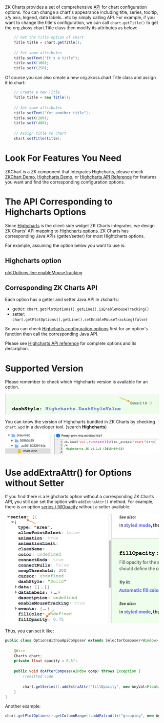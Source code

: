 

ZK Charts provides a set of comprehensive
[API](http://www.zkoss.org/javadoc/latest/zkcharts/) for chart
configuration options. You can change a chart's appearance including
title, series, tooltip, x/y axis, legend, data labels...etc by simply
calling API. For example, if you want to change the title's
configuration, we can call `chart.getTitle()` to get the
<javadoc directory="zkcharts">org.zkoss.chart.Title</javadoc> class then
modify its attributes as below:

```java
    // Get the title option of chart
    Title title = chart.getTitle();

    // Set some attributes
    title.setText("It's a title");
    title.setX(100);
    title.setY(250);
```

Of course you can also create a new
<javadoc directory="zkcharts">org.zkoss.chart.Title</javadoc> class and
assign it to chart:

```java
    // Create a new Title
    Title title = new Title();

    // Set some attributes
    title.setText("Yet another title");
    title.setX(200);
    title.setY(400);

    // Assign title to chart
    chart.setTitle(title);
```

# Look For Features You Need

ZKChart is a ZK component that integrates Highcharts, please check
[ZKChart Demo](https://www.zkoss.org/zkchartsdemo), [Highcharts Demo](https://www.highcharts.com/demo), or [Highcharts API Reference](https://api.highcharts.com/highcharts/) for features you want
and find the corresponding configuration options.

# The API Corresponding to Highcharts Options

Since [Highcharts](http://highcharts.com) is the client-side widget ZK
Charts integrates, we design ZK Charts' API mapping to [Highcharts options](https://api.highcharts.com/highcharts/). ZK Charts has
corresponding Java APIs (getter/setter) for most Hightcharts options.

For example, assuming the option below you want to use is:

## Highcharts option

[plotOptions.line.enableMouseTracking](http://api.highcharts.com/highcharts/plotOptions.line.enableMouseTracking)

## Corresponding ZK Charts API

Each option has a getter and setter Java API in zkcharts:

- getter: `chart.getPlotOptions().getLine().isEnableMouseTracking()`
- setter:
  `chart.getPlotOptions().getLine().setEnableMouseTracking(false)`

So you can check [Highcharts configuration options](http://api.highcharts.com/highcharts/) first for an option's
function then call the corresponding Java API.

Please see [Highcharts API reference](https://api.highcharts.com/highcharts/) for complete options and its description.

# Supported Version

Please remember to check which Highcharts version is available for an
option.



![](images/zkcharts-essentials-apiVersion.jpg)


You can know the version of Highcharts bundled in ZK Charts by checking
`chart.wpd` in a developer tool. (search **Highcharts**)



![](images/zkcharts-essentials-highchartsVersion.png)


# Use addExtraAttr() for Options without Setter

If you find there is a Highcharts option without a corresponding ZK
Charts API, you still can set the option with `addExtraAttr()` method.
For example, there is an option [series / fillOpacity](http://api.highcharts.com/highcharts/series%3Carea%3E.fillOpacity)
without a setter available.

![](images/zkcharts-essentials-fillOpacity.png)

Thus, you can set it like:

```java
public class OptionsWithouApiComposer extends SelectorComposer<Window> {

    @Wire
    Charts chart;
    private float opacity = 0.5f;

    public void doAfterCompose(Window comp) throws Exception {
        //omitted code
 
        chart.getSeries().addExtraAttr("fillOpacity", new AnyVal<Float>(opacity));
    }
}
```

Another example:

```java
chart.getPlotOptions().getColumnRange().addExtraAttr("grouping", new AnyVal<Boolean>(false));
```
